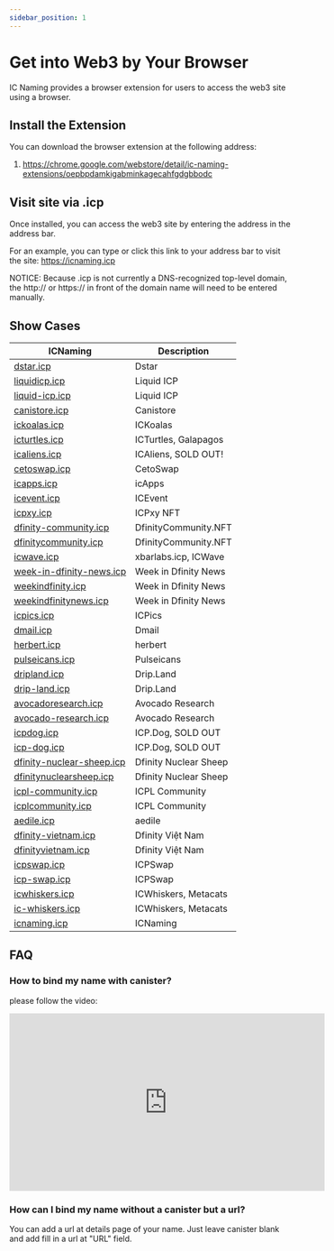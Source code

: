 ```yaml
---
sidebar_position: 1
---
```


# Get into Web3 by Your Browser

IC Naming provides a browser extension for users to access the web3 site using a browser.

## Install the Extension

You can download the browser extension at the following address:

1. <https://chrome.google.com/webstore/detail/ic-naming-extensions/oepbpdamkigabminkagecahfgdgbbodc>

## Visit site via .icp

Once installed, you can access the web3 site by entering the address in the address bar.

For an example, you can type or click this link to your address bar to visit the site: <https://icnaming.icp>

NOTICE: Because .icp is not currently a DNS-recognized top-level domain, the http:// or https:// in front of the domain name will need to be entered manually.

## Show Cases

| ICNaming                                                       | Description           |
| -------------------------------------------------------------- | --------------------- |
| [dstar.icp](https://dstar.icp)                         | Dstar            |
| [liquidicp.icp](https://liquidicp.icp)                         | Liquid ICP            |
| [liquid-icp.icp](https://liquid-icp.icp)                       | Liquid ICP            |
| [canistore.icp](https://canistore.icp)                         | Canistore             |
| [ickoalas.icp](https://ickoalas.icp)                           | ICKoalas              |
| [icturtles.icp](https://icturtles.icp)                         | ICTurtles, Galapagos  |
| [icaliens.icp](https://icaliens.icp)                           | ICAliens, SOLD OUT!   |
| [cetoswap.icp](https://cetoswap.icp)                           | CetoSwap              |
| [icapps.icp](https://icapps.icp)                               | icApps                |
| [icevent.icp](https://icevent.icp)                             | ICEvent               |
| [icpxy.icp](https://icpxy.icp)                                 | ICPxy NFT             |
| [dfinity-community.icp](https://dfinity-community.icp)         | DfinityCommunity.NFT  |
| [dfinitycommunity.icp](https://dfinitycommunity.icp)           | DfinityCommunity.NFT  |
| [icwave.icp](https://icwave.icp)                               | xbarlabs.icp, ICWave  |
| [week-in-dfinity-news.icp](https://week-in-dfinity-news.icp)   | Week in Dfinity News  |
| [weekindfinity.icp](https://weekindfinity.icp)                 | Week in Dfinity News  |
| [weekindfinitynews.icp](https://weekindfinitynews.icp)         | Week in Dfinity News  |
| [icpics.icp](https://icpics.icp)                               | ICPics                |
| [dmail.icp](https://dmail.icp)                                 | Dmail                 |
| [herbert.icp](https://herbert.icp)                             | herbert               |
| [pulseicans.icp](https://pulseicans.icp)                       | Pulseicans            |
| [dripland.icp](https://dripland.icp)                           | Drip.Land             |
| [drip-land.icp](https://drip-land.icp)                         | Drip.Land             |
| [avocadoresearch.icp](https://avocadoresearch.icp)             | Avocado Research      |
| [avocado-research.icp](https://avocado-research.icp)           | Avocado Research      |
| [icpdog.icp](https://icpdog.icp)                               | ICP.Dog, SOLD OUT     |
| [icp-dog.icp](https://icp-dog.icp)                             | ICP.Dog, SOLD OUT     |
| [dfinity-nuclear-sheep.icp](https://dfinity-nuclear-sheep.icp) | Dfinity Nuclear Sheep |
| [dfinitynuclearsheep.icp](https://dfinitynuclearsheep.icp)     | Dfinity Nuclear Sheep |
| [icpl-community.icp](https://icpl-community.icp)               | ICPL Community        |
| [icplcommunity.icp](https://icplcommunity.icp)                 | ICPL Community        |
| [aedile.icp](https://aedile.icp)                               | aedile                |
| [dfinity-vietnam.icp](https://dfinity-vietnam.icp)             | Dfinity Việt Nam      |
| [dfinityvietnam.icp](https://dfinityvietnam.icp)               | Dfinity Việt Nam      |
| [icpswap.icp](https://icpswap.icp)                             | ICPSwap               |
| [icp-swap.icp](https://icp-swap.icp)                           | ICPSwap               |
| [icwhiskers.icp](https://icwhiskers.icp)                       | ICWhiskers, Metacats  |
| [ic-whiskers.icp](https://ic-whiskers.icp)                     | ICWhiskers, Metacats  |
| [icnaming.icp](https://icnaming.icp)                           | ICNaming              |


## FAQ

### How to bind my name with canister?

please follow the video:

<iframe width="560" height="315" src="https://www.youtube.com/embed/QS1p--rXMNI" title="YouTube video player" frameborder="0" allow="accelerometer; autoplay; clipboard-write; encrypted-media; gyroscope; picture-in-picture" allowfullscreen></iframe>

### How can I bind my name without a canister but a url?

You can add a url at details page of your name. Just leave canister blank and add fill in a url at "URL" field.

